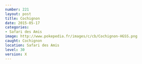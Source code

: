 ```yaml
---
number: 221
layout: post
title: Cochignon
date: 2015-05-17
categories:
- Safari des Amis
image: http://www.pokepedia.fr/images/c/cb/Cochignon-HGSS.png
caught: Cochignon
location: Safari des Amis
level: 30
version: X
---
```

